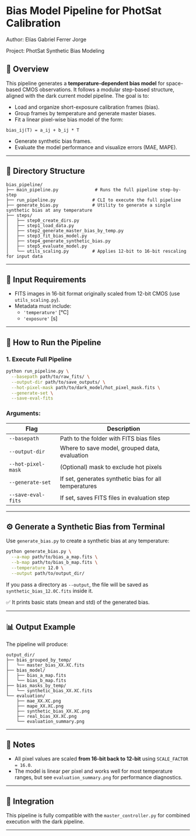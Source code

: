 # Bias Model Pipeline for PhotSat Calibration

Author: Elías Gabriel Ferrer Jorge

Project: PhotSat Synthetic Bias Modeling


## 🌟 Overview

This pipeline generates a **temperature-dependent bias model** for space-based CMOS observations. It follows a modular step-based structure, aligned with the dark current model pipeline. The goal is to:

* Load and organize short-exposure calibration frames (bias).
* Group frames by temperature and generate master biases.
* Fit a linear pixel-wise bias model of the form:

```
bias_ij(T) = a_ij + b_ij * T
```

* Generate synthetic bias frames.
* Evaluate the model performance and visualize errors (MAE, MAPE).

---

## 📂 Directory Structure

```
bias_pipeline/
├── main_pipeline.py              # Runs the full pipeline step-by-step
├── run_pipeline.py              # CLI to execute the full pipeline
├── generate_bias.py             # Utility to generate a single synthetic bias at any temperature
├── steps/
│   ├── step0_create_dirs.py
│   ├── step1_load_data.py
│   ├── step2_generate_master_bias_by_temp.py
│   ├── step3_fit_bias_model.py
│   ├── step4_generate_synthetic_bias.py
│   ├── step5_evaluate_model.py
│   └── utils_scaling.py         # Applies 12-bit to 16-bit rescaling for input data
```

---

## 🧪 Input Requirements

* FITS images in 16-bit format originally scaled from 12-bit CMOS (use `utils_scaling.py`).
* Metadata must include:
  * `'temperature'` [°C]
  * `'exposure'` [s]

---

## 🚀 How to Run the Pipeline

### 1. Execute Full Pipeline

```bash
python run_pipeline.py \
  --basepath path/to/raw_fits/ \
  --output-dir path/to/save_outputs/ \
  --hot-pixel-mask path/to/dark_model/hot_pixel_mask.fits \
  --generate-set \
  --save-eval-fits
```

### Arguments:

| Flag                 | Description                                           |
| -------------------- | ----------------------------------------------------- |
| `--basepath`       | Path to the folder with FITS bias files               |
| `--output-dir`     | Where to save model, grouped data, evaluation         |
| `--hot-pixel-mask` | (Optional) mask to exclude hot pixels                 |
| `--generate-set`   | If set, generates synthetic bias for all temperatures |
| `--save-eval-fits` | If set, saves FITS files in evaluation step           |

---

## ⚙️ Generate a Synthetic Bias from Terminal

Use `generate_bias.py` to create a synthetic bias at any temperature:

```bash
python generate_bias.py \
  --a-map path/to/bias_a_map.fits \
  --b-map path/to/bias_b_map.fits \
  --temperature 12.0 \
  --output path/to/output_dir/
```

If you pass a directory as `--output`, the file will be saved as `synthetic_bias_12.0C.fits` inside it.

✅ It prints basic stats (mean and std) of the generated bias.

---

## 📊 Output Example

The pipeline will produce:

```
output_dir/
├── bias_grouped_by_temp/
│   └── master_bias_XX.XC.fits
├── bias_model/
│   ├── bias_a_map.fits
│   └── bias_b_map.fits
├── bias_masks_by_temp/
│   └── synthetic_bias_XX.XC.fits
└── evaluation/
    ├── mae_XX.XC.png
    ├── mape_XX.XC.png
    ├── synthetic_bias_XX.XC.png
    ├── real_bias_XX.XC.png
    └── evaluation_summary.png
```

---

## 📌 Notes

* All pixel values are scaled **from 16-bit back to 12-bit** using `SCALE_FACTOR = 16.0`.
* The model is linear per pixel and works well for most temperature ranges, but see `evaluation_summary.png` for performance diagnostics.

---

## 🔗 Integration

This pipeline is fully compatible with the `master_controller.py` for combined execution with the dark pipeline.

---

